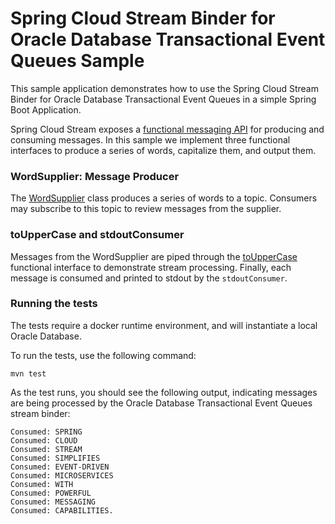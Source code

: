 # Spring Cloud Stream Binder for Oracle Database Transactional Event Queues Sample

This sample application demonstrates how to use the Spring Cloud Stream Binder for Oracle Database Transactional Event Queues in a simple Spring Boot Application.

Spring Cloud Stream exposes a [functional messaging API](https://docs.spring.io/spring-cloud-stream/reference/spring-cloud-stream/producing-and-consuming-messages.html) for producing and consuming messages. In this sample we implement three functional interfaces to produce a series of words, capitalize them, and output them.

### WordSupplier: Message Producer

The [WordSupplier](src/main/java/com/oracle/database/spring/cloud/stream/binder/sample/WordSupplier.java) class produces a series of words to a topic. Consumers may subscribe to this topic to review messages from the supplier.

### toUpperCase and stdoutConsumer

Messages from the WordSupplier are piped through the [toUpperCase](src/main/java/com/oracle/database/spring/cloud/stream/binder/sample/StreamConfiguration.java) functional interface to demonstrate stream processing. Finally, each message is consumed and printed to stdout by the `stdoutConsumer`.

### Running the tests

The tests require a docker runtime environment, and will instantiate a local Oracle Database.

To run the tests, use the following command:

```shell
mvn test
```

As the test runs, you should see the following output, indicating messages are being processed by the Oracle Database Transactional Event Queues stream binder:

```
Consumed: SPRING
Consumed: CLOUD
Consumed: STREAM
Consumed: SIMPLIFIES
Consumed: EVENT-DRIVEN
Consumed: MICROSERVICES
Consumed: WITH
Consumed: POWERFUL
Consumed: MESSAGING
Consumed: CAPABILITIES.
```